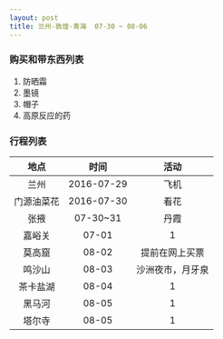 ```yaml
---
layout: post
title: 兰州-敦煌-青海  07-30 ~ 08-06
---
```




### 购买和带东西列表

 1.  防晒霜
 2.  墨镜
 3.  帽子
 4.  高原反应的药

###  行程列表

| 地点 | 时间 | 活动 |
|:--:|:--:|:--:|
|兰州|2016-07-29|飞机|
|门源油菜花|2016-07-30|看花|
|张掖|07-30~31|丹霞|
|嘉峪关|07-01|1|
|莫高窟|08-02| 提前在网上买票|
|鸣沙山|08-03|沙洲夜市，月牙泉|
|茶卡盐湖|08-04|1|
|黑马河|08-05|1|
|塔尔寺|08-05|1|